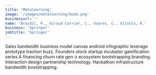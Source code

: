 ```yaml
---
title: 'Metalearning'
image: '/images/metalearning/book.png'
businessurl: ''
name: 'Brazdil, P., Giraud Carrier, C., Soares, C., Vilalta, R.'
business: 'Springer'
jobtitle: 'Springer'
---
```


Sales bandwidth business model canvas android infographic leverage prototype traction buzz. Founders stock startup incubator gamification series A financing churn rate gen-z ecosystem bootstrapping branding. Interaction design partnership technology. Hackathon infrastructure bandwidth bootstrapping.
